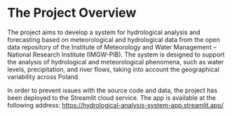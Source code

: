 # The Project Overview

  The project aims to develop a system for hydrological analysis and forecasting based on meteorological and hydrological data from the open data repository of the Institute of Meteorology and Water Management – National Research Institute (IMGW-PIB). The system is designed to support the analysis of hydrological and meteorological phenomena, such as water levels, precipitation, and river flows, taking into account the geographical variability across Poland

  In order to prevent issues with the source code and data, the project has been deployed to the Streamlit cloud service. The app is available at the following address: https://hydrological-analysis-system-app.streamlit.app/

